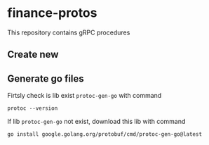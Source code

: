 # finance-protos

This repository contains gRPC procedures

## Create new

## Generate go files

Firtsly check is lib exist `protoc-gen-go` with command

```shell
protoc --version
```

If lib `protoc-gen-go` not exist, download this lib with command 

```shell
go install google.golang.org/protobuf/cmd/protoc-gen-go@latest
```
